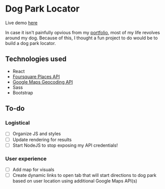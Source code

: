 # Dog Park Locator

Live demo [here](https://geraldbcastillo.github.io/and-chill)

In case it isn't painfully opvious from my [portfolio](https://geraldbcastillo.com), most of my life revolves around my dog.
Because of this, I thought a fun project to do would be to build a dog park locator.


## Technologies used
* React
* [Foursquare Places API](https://developer.foursquare.com/places-api)
* [Google Maps Geocoding API](https://developers.google.com/maps/documentation/geocoding/start)
* Sass
* Bootstrap

## To-do
### Logistical
- [ ] Organize JS and styles
- [ ] Update rendering for results
- [ ] Start NodeJS to stop exposing my API credentials!

### User experience
- [ ] Add map for visuals
- [ ] Create dynamic links to open tab that will start directions to dog park based on user location using additional Google Maps API(s)
